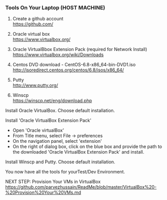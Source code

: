 ### Tools On Your Laptop (HOST MACHINE)

1. Create a github account <br>
https://github.com/ <br>

2. Oracle virtual box <br>
https://www.virtualbox.org/ <br>

3. Oracle VirtualBbox Extension Pack (required for Network Install)<br>
https://www.virtualbox.org/wiki/Downloads<br>

4. Centos DVD download - CentOS-6.8-x86_64-bin-DVD1.iso <br>
http://isoredirect.centos.org/centos/6.8/isos/x86_64/ <br>

5. Putty<br>
http://www.putty.org/ <br>

6. Winscp <br>
https://winscp.net/eng/download.php <br>




Install Oracle VirtualBox. Choose default installation.

Install 'Oracle VirtualBox Extension Pack'
- Open 'Oracle virtualBox'
- From Title menu, select File -> preferences
- On the navigation panel, select 'extension'
- On the right of dialog box, click on the blue box and provide the path to the downloaded 'Oracle VirtualBox Extension Pack' and install.

Install Winscp and Putty. Choose default installation.

You now have all the tools for yourTest/Dev Environment.

NEXT STEP: Provision Your VMs in VirtualBox <br>
https://github.com/parvezhussain/ReadMe/blob/master/VirtualBox%20-%20Provision%20Your%20VMs.md
